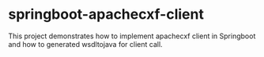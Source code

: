 # springboot-apachecxf-client
This project demonstrates how to implement apachecxf client in Springboot and how to generated wsdltojava for client call.
